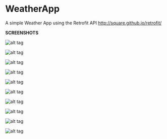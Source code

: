 # WeatherApp

A simple Weather App using the Retrofit API http://square.github.io/retrofit/

<b> SCREENSHOTS </b>

![alt tag](http://i.imgur.com/mRnFnyq.png)

![alt tag](http://i.imgur.com/sD7Np7h.png)

![alt tag](http://i.imgur.com/G8UOobr.png)

![alt tag](http://i.imgur.com/o0svNTQ.png)

![alt tag](http://i.imgur.com/CSjDFiH.png)

![alt tag](http://i.imgur.com/oQE2LTf.png)

![alt tag](http://i.imgur.com/31Ruuzm.png)

![alt tag](http://i.imgur.com/Z2ejxgU.png)

![alt tag](http://i.imgur.com/OIw3nMw.png)

![alt tag](http://i.imgur.com/pHaOS6a.png)
